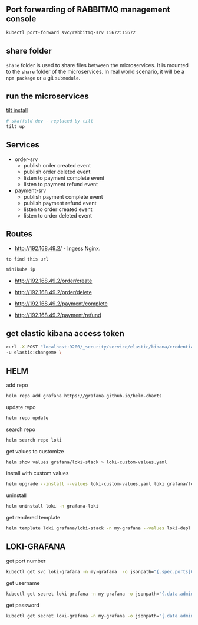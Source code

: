 ## Port forwarding of RABBITMQ management console
```bash
kubectl port-forward svc/rabbitmq-srv 15672:15672
```

## share folder
`share` folder is used to share files between the microservices. It is mounted to the `share` folder of the microservices.
In real world scenario, it will be a `npm package` or a git `submodule`. 

## run the microservices
[tilt install](https://docs.tilt.dev/)
```bash
# skaffold dev - replaced by tilt
tilt up
```

## Services
- order-srv
    - publish order created event
    - publish order deleted event
    - listen to payment complete event
    - listen to payment refund event
- payment-srv
    - publish payment complete event
    - publish payment refund event
    - listen to order created event
    - listen to order deleted event

## Routes
- http://192.168.49.2/ - Ingess Nginx.

`to find this url`
```bash
minikube ip
```

- http://192.168.49.2/order/create
- http://192.168.49.2/order/delete

- http://192.168.49.2/payment/complete
- http://192.168.49.2/payment/refund


## get elastic kibana access token
```bash
curl -X POST "localhost:9200/_security/service/elastic/kibana/credential/token/token1?pretty" \
-u elastic:changeme \
```

## HELM

add repo
```bash
helm repo add grafana https://grafana.github.io/helm-charts
```
update repo
```bash
helm repo update
```

search repo
```bash
helm search repo loki
```

get values to customize
```bash
helm show values grafana/loki-stack > loki-custom-values.yaml
```

install with custom values
```bash
helm upgrade --install --values loki-custom-values.yaml loki grafana/loki-stack -n grafana-loki --create-namespace
```

uninstall
```bash
helm uninstall loki -n grafana-loki
```

get rendered template
```bash
helm template loki grafana/loki-stack -n my-grafana --values loki-depl.yaml > loki-rendered.yaml
```
## LOKI-GRAFANA

get port number
```bash
kubectl get svc loki-grafana -n my-grafana  -o jsonpath="{.spec.ports[0].nodePort}"
```

get username
```bash
kubectl get secret loki-grafana -n my-grafana -o jsonpath="{.data.admin-user}" | base64 --decode
```

get password
```bash
kubectl get secret loki-grafana -n my-grafana -o jsonpath="{.data.admin-password}" | base64 --decode
```
